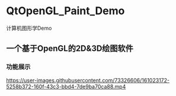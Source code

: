 # QtOpenGL_Paint_Demo
计算机图形学Demo
## 一个基于OpenGL的2D&3D绘图软件
### 功能展示
https://user-images.githubusercontent.com/73326606/161023172-5258b372-160f-43c3-bbd4-7de9ba70ca88.mp4



